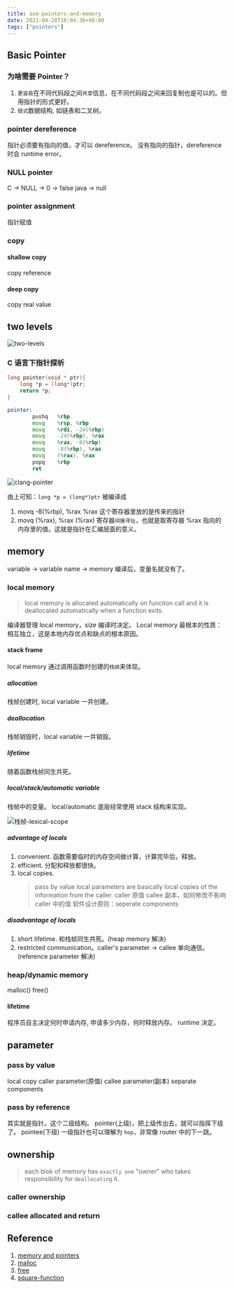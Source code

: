 ```yaml
---
title: asm-pointers-and-memory
date: 2021-04-28T16:04:36+08:00
tags: ["pointers"]
---
```


## Basic Pointer

### 为啥需要 Pointer？

1. `更容易`在不同代码段之间`共享`信息，在不同代码段之间来回复制也是可以的。但用指针的形式更好。
2. `链式`数据结构, 如链表和二叉树。

### pointer dereference

指针必须要有指向的值，才可以 dereference。
没有指向的指针，dereference 时会 runtime error。

### NULL pointer

C -> NULL -> 0 -> false
java -> null

### pointer assignment

指针赋值

### copy

#### shallow copy

copy reference

#### deep copy

copy real value

## two levels

![two-levels](https://github.com/stardustman/pictures/raw/main/img/clang/memory_and_pointers-two-levels.svg)

### C 语言下指针探析

```c
long pointer(void * ptr){
    long *p = (long*)ptr;
    return *p;
}
```

```asm
pointer:
        pushq   %rbp
        movq    %rsp, %rbp
        movq    %rdi, -24(%rbp)
        movq    -24(%rbp), %rax
        movq    %rax, -8(%rbp)
        movq    -8(%rbp), %rax
        movq    (%rax), %rax
        popq    %rbp
        ret
```

![clang-pointer](https://github.com/stardustman/pictures/raw/main/img/clang/asm-pointer.png)

由上可知：`long *p = (long*)ptr` 被编译成

1. movq    -8(%rbp), %rax   %rax 这个寄存器里放的是传来的指针
2. movq    (%rax), %rax     (%rax) 寄存器`间接寻址`，也就是取寄存器 %rax 指向的内存里的值。这就是指针在汇编层面的意义。

## memory

variable -> variable name -> memory
编译后，变量名就没有了。

### local memory

> local memory is allocated automatically on function call and it is deallocated automatically when a function exits.

编译器管理 local memory，size 编译时决定。
Local memory 最根本的性质：相互独立，这是本地内存优点和缺点的根本原因。

#### stack frame

local memory 通过调用函数时创建的`栈帧`来体现。

##### allocation

栈帧创建时, local variable 一并创建。

##### deallocation

栈帧销毁时，local variable 一并销毁。

##### lifetime

随着函数栈帧同生共死。

##### local/stack/automatic variable

栈帧中的变量。
local/automatic 底层经常使用 stack 结构来实现。

![栈帧-lexical-scope](https://github.com/stardustman/pictures/raw/main/img/clang/clang-square-function.png)

##### advantage of locals

1. convenient. 函数需要临时的内存空间做计算，计算完毕后，释放。
2. efficient. 分配和释放都很快。
3. local copies.
   > pass by value
   > local parameters are basically local copies of the information from the caller.
   > caller 原值
   > callee 副本，如何修改不影响 caller 中的值
   > 软件设计原则：seperate components

##### disadvantage of locals

1. short lifetime. 和栈帧同生共死。(heap memory 解决)
2. restricted communication。caller's parameter -> callee 单向通信。(reference parameter 解决) 

### heap/dynamic memory

malloc()
free()

#### lifetime

程序员自主决定何时申请内存, 申请多少内存，何时释放内存。
runtime 决定。

##  parameter

### pass by value

local copy
caller parameter(原值)
callee parameter(副本)
separate components

### pass by reference

其实就是指针。这个二级结构。
pointer(上级)，把上级传出去，就可以指挥下级了。
pointee(下级)
一级指针也可以理解为 `hop`，非常像 router 中的下一跳。

## ownership

> each blok of memory has `exactly one` "owner" who takes responsibility for `deallocating` it.

### caller ownership

### callee allocated and return

## Reference

1. [memory and pointers](http://cslibrary.stanford.edu/102/)
2. [malloc](https://man7.org/linux/man-pages/man3/malloc.3.html)
3. [free](https://man7.org/linux/man-pages/man3/free.3p.html)
4. [square-function](https://godbolt.org/z/ncfo1q4M7)




